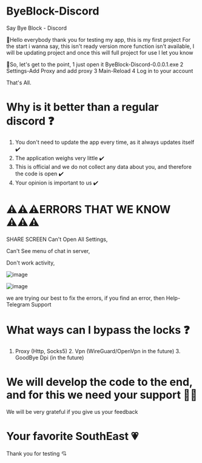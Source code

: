 # ByeBlock-Discord
Say Bye Block - Discord

💬Hello everybody thank you for testing my app, this is my first project
For the start i wanna say, this isn't ready version more function isn't available,
I will be updating project and once this will full project for use I let you know

📌So, let's get to the point,
1 just open it ByeBlock-Discord-0.0.0.1.exe
2 Settings-Add Proxy and add proxy
3 Main-Reload
4 Log in to your account

That's All.

# Why is it better than a regular discord ❓
1. You don't need to update the app every time, as it always updates itself ✔️
2. The application weighs very little ✔️
3. This is official and we do not collect any data about you, and therefore the code is open ✔️
4. Your opinion is important to us ✔️


# ⚠️⚠️⚠️ERRORS THAT WE KNOW ⚠️⚠️⚠️
SHARE SCREEN
Can't Open All Settings,

Can't See menu of chat in server,

Don't work activity,

![image](https://github.com/user-attachments/assets/2f086701-5003-4df9-9251-e3b58544b13d)

![image](https://github.com/user-attachments/assets/3bbb50fb-5417-4801-abbb-0b468b7a9b0c)

we are trying our best to fix the errors, if you find an error, then Help-Telegram Support

# What ways can I bypass the locks ❓
1. Proxy (Http, Socks5) 2. Vpn (WireGuard/OpenVpn in the future) 3. GoodBye Dpi (in the future)

# We will develop the code to the end, and for this we need your support 👷‍♂️
We will be very grateful if you give us your feedback

# Your favorite SouthEast 💗
Thank you for testing 💘
